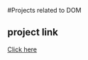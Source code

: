 #Projects related to DOM

## project link

[Click here](https://stackblitz.com/edit/dom-project-chaiaurcode?file=index.html)

